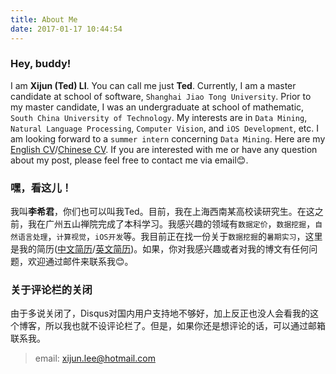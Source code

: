 ```yaml
---
title: About Me
date: 2017-01-17 10:44:54
---
```



### Hey, buddy!

I am **Xijun (Ted) LI**. You can call me just **Ted**. Currently, I am a master candidate at school of software, `Shanghai Jiao Tong University`. Prior to my master candidate, I was an undergraduate at school of mathematic, `South China University of Technology`. My interests are in `Data Mining`, `Natural Language Processing`, `Computer Vision`, and `iOS Development`, etc. I am looking forward to a `summer intern` concerning `Data Mining`. Here are my [English CV](http://xijun-album.oss-cn-hangzhou.aliyuncs.com/CV/SJTU-Xijun%20LI-CV.pdf)/[Chinese CV](http://xijun-album.oss-cn-hangzhou.aliyuncs.com/CV/%E4%B8%8A%E6%B5%B7%E4%BA%A4%E5%A4%A7-%E6%9D%8E%E5%B8%8C%E5%90%9B-%E7%AE%80%E5%8E%86.pdf). If you are interested with me or have any question about my post, please feel free to contact me via email😊.


### 嘿，看这儿！

我叫**李希君**，你们也可以叫我Ted。目前，我在上海西南某高校读研究生。在这之前，我在广州五山禅院完成了本科学习。我感兴趣的领域有`数据定价`，`数据挖掘`，`自然语言处理`，`计算视觉`，`iOS开发`等。我目前正在找一份关于`数据挖掘`的`暑期实习`，这里是我的简历([中文简历](http://xijun-album.oss-cn-hangzhou.aliyuncs.com/CV/%E4%B8%8A%E6%B5%B7%E4%BA%A4%E5%A4%A7-%E6%9D%8E%E5%B8%8C%E5%90%9B-%E7%AE%80%E5%8E%86.pdf)/[英文简历](http://xijun-album.oss-cn-hangzhou.aliyuncs.com/CV/SJTU-Xijun%20LI-CV.pdf))。如果，你对我感兴趣或者对我的博文有任何问题，欢迎通过邮件来联系我😊。

### 关于评论栏的关闭
由于多说关闭了，Disqus对国内用户支持地不够好，加上反正也没人会看我的这个博客，所以我也就不设评论栏了。但是，如果你还是想评论的话，可以通过邮箱联系我。
> email: xijun.lee@hotmail.com
